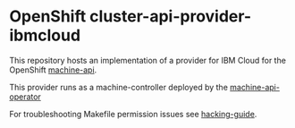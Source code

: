 # OpenShift cluster-api-provider-ibmcloud

This repository hosts an implementation of a provider for IBM Cloud for the
OpenShift [machine-api](https://github.com/openshift/cluster-api).

This provider runs as a machine-controller deployed by the
[machine-api-operator](https://github.com/openshift/machine-api-operator)

For troubleshooting Makefile permission issues see [hacking-guide](https://github.com/openshift/machine-api-operator/blob/master/docs/dev/hacking-guide.md#troubleshooting-make-targets).
